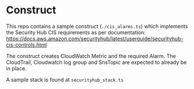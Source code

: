 # Construct

This repo contains a sample construct (`./cis_alarms.ts`) which implements the Security Hub CIS requirements as per documentation: https://docs.aws.amazon.com/securityhub/latest/userguide/securityhub-cis-controls.html 

The construct creates CloudWatch Metric and the required Alarm. The CloudTrail, Cloudwatch log group and SnsTopic are expected to already be in place.

A sample stack is found at `securityhub_stack.ts`